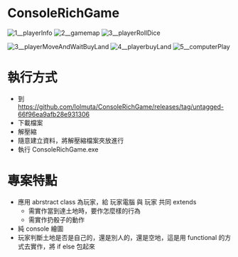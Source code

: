 # ConsoleRichGame

![1__playerInfo](https://user-images.githubusercontent.com/19727471/207271396-c5df1f69-2f2a-4ae0-be3d-a92e145ad856.png)
![2__gamemap](https://user-images.githubusercontent.com/19727471/207271426-9dcb7325-cb18-42b3-a722-7e6046d444da.png)
![3__playerRollDice](https://user-images.githubusercontent.com/19727471/207271502-e8307c2f-a0c7-4a01-b4e8-057d98389f39.png)

![3__playerMoveAndWaitBuyLand](https://user-images.githubusercontent.com/19727471/207271453-88188639-d63c-420a-9b0c-b3d3fb965844.png)
![4__playerbuyLand](https://user-images.githubusercontent.com/19727471/207271588-65399f95-789a-45a8-abf8-762b94f31050.png)
![5__computerPlay](https://user-images.githubusercontent.com/19727471/207271628-a9b98a54-6f38-441f-a6c4-297d9bf7a671.png)


# 執行方式
- 到 https://github.com/lolmuta/ConsoleRichGame/releases/tag/untagged-66f96ea9afb28e931306
- 下載檔案
- 解壓縮
- 隨意建立資料，將解壓縮檔案夾放進行
- 執行 ConsoleRichGame.exe 

# 專案特點
- 應用 abrstract class 為玩家，給 玩家電腦 與 玩家 共同 extends
  - 需實作當到達土地時，要作怎麼樣的行為
  - 需實作扔骰子的動作
- 純 console 繪圖
- 玩家判斷土地是否是自己的，還是別人的，還是空地，這是用 functional 的方式去實作，將 if else 包起來
